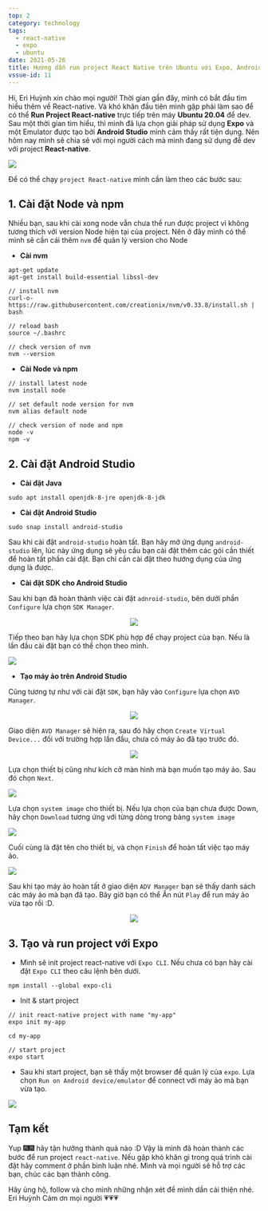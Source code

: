 ```yaml
---
top: 2
category: technology
tags:
  - react-native
  - expo
  - ubuntu
date: 2021-05-26
title: Hướng dẫn run project React Native trên Ubuntu với Expo, Android Studio
vssue-id: 11
---
```


Hi, Eri Huỳnh xin chào mọi người! Thời gian gần đây, mình có bắt đầu tìm hiểu thêm về React-native. Và khó khăn đầu tiên mình gặp phải
làm sao để có thể **Run Project React-native** trực tiếp trên máy **Ubuntu 20.04** để dev. Sau một thời gian tìm hiểu, thì mình đã lựa chọn giải pháp sử dụng **Expo** và một Emulator được tạo bởi **Android Studio** mình cảm thấy rất tiện dụng. Nên hôm nay mình sẽ chia sẻ với mọi người cách mà mình đang sử dụng để dev với project **React-native**.

![](https://images.viblo.asia/e1f7d060-d899-4d49-bd29-ce26d6ddc3c9.png)

Để có thể chạy `project React-native` mình cần làm theo các bước sau:

## 1. Cài đặt Node và npm

Nhiều bạn, sau khi cài xong node vẫn chưa thể run được project vì không tương thích với version Node hiện tại của project. Nên ở đây mình có thể mình sẽ cần cái thêm `nvm` để quản lý version cho Node

- **Cài nvm**

```
apt-get update
apt-get install build-essential libssl-dev

// install nvm
curl-o-https://raw.githubusercontent.com/creationix/nvm/v0.33.8/install.sh | bash

// reload bash
source ~/.bashrc

// check version of nvm
nvm --version
```

- **Cài Node và npm**

```
// install latest node
nvm install node

// set default node version for nvm
nvm alias default node

// check version of node and npm
node -v
npm -v
```

## 2. Cài đặt Android Studio

- **Cài đặt Java**

```
sudo apt install openjdk-8-jre openjdk-8-jdk
```

- **Cài đặt Android Studio**

```
sudo snap install android-studio
```

Sau khi cài đặt `android-studio` hoàn tất. Bạn hãy mở ứng dụng `android-studio` lên, lúc này ứng dụng sẽ yêu cầu bạn cài đặt thêm các gói cần thiết để hoàn tất phần cài đặt. Bạn chỉ cần cài đặt theo hướng dụng của ứng dụng là được.

- **Cài đặt SDK cho Android Studio**

Sau khi bạn đã hoàn thành việc cài đặt `adnroid-studio`, bên dưới phần `Configure` lựa chọn `SDK Manager`.

<span style="display:block;text-align:center">![](https://images.viblo.asia/5c934a8b-5fe0-45dd-9240-5816efc4736d.png)</span>

Tiếp theo bạn hãy lựa chọn SDK phù hợp để chạy project của bạn. Nếu là lần đầu cài đặt bạn có thể chọn theo mình.

![](https://images.viblo.asia/11b2b216-a78e-4566-8654-6e1b5bc704ba.png)

- **Tạo máy ảo trên Android Studio**

Cũng tương tự như với cài đặt `SDK`, bạn hãy vào `Configure` lựa chọn `AVD Manager`.

<span style="display:block;text-align:center">![](https://images.viblo.asia/131123ed-2752-40e7-826e-7fd194d5f02e.png)</span>

Giao diện `AVD Manager` sẽ hiện ra, sau đó hãy chọn `Create Virtual Device...` đối với trường hợp lần đầu, chưa có máy ảo đã tạo trước đó.

<span style="display:block;text-align:center">![](https://images.viblo.asia/276c1e82-8f7e-4578-b5c0-b972b76d35f1.png)</span>

Lựa chọn thiết bị cũng như kích cỡ màn hình mà bạn muốn tạo máy ảo. Sau đó chọn `Next`.

![](https://images.viblo.asia/f1297825-9149-4f52-92d0-bc136306e08d.png)

Lựa chọn `system image` cho thiết bị. Nếu lựa chọn của bạn chưa được Down, hãy chọn `Download` tương ứng với từng dòng trong bảng `system image`

![](https://images.viblo.asia/afaa81e7-848c-450d-8e7c-d1e7c9c65388.png)

Cuối cùng là đặt tên cho thiết bị, và chọn `Finish` để hoàn tất việc tạo máy ảo.

![](https://images.viblo.asia/2c76d7d4-7884-4e62-9f57-31a789d46c69.png)

Sau khi tạo máy ảo hoàn tất ở giao diện `ADV Manager` bạn sẽ thấy danh sách các máy ảo mà bạn đã tạo. Bây giờ bạn có thể Ấn nút `Play` để run máy ảo vừa tạo rồi :D.

<span style="display:block;text-align:center">![](https://images.viblo.asia/dcd2d811-af82-4373-9a01-bb61de3bee2c.png)</span>

## 3. Tạo và run project với Expo

- Mình sẽ init project react-native với `Expo CLI`. Nếu chưa có bạn hãy cài đặt `Expo CLI` theo câu lệnh bên dưới.

```
npm install --global expo-cli
```

- Init & start project

```
// init react-native project with name "my-app"
expo init my-app

cd my-app

// start project
expo start
```

- Sau khi start project, bạn sẽ thấy một browser để quản lý của `expo`. Lựa chọn `Run on Android device/emulator` để connect với máy ảo mà bạn vừa tạo.

![](https://images.viblo.asia/dd0927cf-762c-4b67-aebc-14bfc2f89230.png)

## Tạm kết

Yup :fireworks::fireworks: hãy tận hưởng thành quả nào :D Vậy là mình đã hoàn thành các bước để run project `react-native`. Nếu gặp khó khăn gì trong quá trình cài đặt hãy comment ở phần bình luận nhé. Mình và mọi người sẽ hỗ trợ các bạn, chúc các bạn thành công.

Hãy ủng hộ, follow và cho mình những nhận xét để mình dần cải thiện nhé. Eri Huỳnh Cám ơn mọi người :heartpulse::heartpulse::heartpulse:
